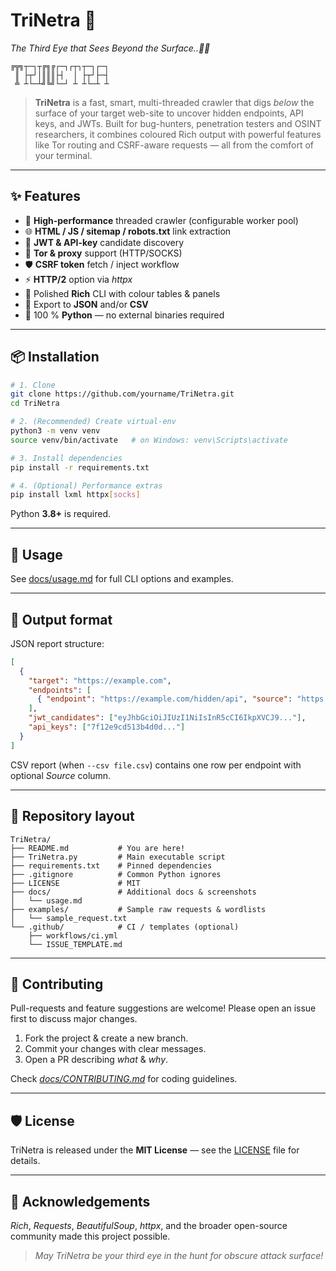 # TriNetra 🔱

*The Third Eye that Sees Beyond the Surface..🔎🌐*

```text
╔╦╗┬─┐┬╔╗╔┌─┐┌┬┐┬─┐┌─┐
 ║ ├┬┘│║║║├┤  │ ├┬┘├─┤
 ╩ ┴└─┴╝╚╝└─┘ ┴ ┴└─┴ ┴
```

&#x20;

> **TriNetra** is a fast, smart, multi-threaded crawler that digs *below* the surface of your target web-site to uncover hidden endpoints, API keys, and JWTs. Built for bug-hunters, penetration testers and OSINT researchers, it combines coloured Rich output with powerful features like Tor routing and CSRF-aware requests
> — all from the comfort of your terminal.

---

## ✨ Features

* 🚀 **High-performance** threaded crawler (configurable worker pool)
* 🌐 **HTML / JS / sitemap / robots.txt** link extraction
* 🔑 **JWT & API-key** candidate discovery
* 🧅 **Tor & proxy** support (HTTP/SOCKS)
* 🛡️ **CSRF token** fetch / inject workflow
* ⚡ **HTTP/2** option via *httpx*
* 🎨 Polished **Rich** CLI with colour tables & panels
* 💾 Export to **JSON** and/or **CSV**
* 🐍 100 % **Python** — no external binaries required

---

## 📦 Installation

```bash
# 1. Clone
git clone https://github.com/yourname/TriNetra.git
cd TriNetra

# 2. (Recommended) Create virtual-env
python3 -m venv venv
source venv/bin/activate   # on Windows: venv\Scripts\activate

# 3. Install dependencies
pip install -r requirements.txt

# 4. (Optional) Performance extras
pip install lxml httpx[socks]
```

Python **3.8+** is required.

---

## 📘 Usage

See [docs/usage.md](docs/usage.md) for full CLI options and examples.

---

## 📝 Output format

JSON report structure:

```json
[
  {
    "target": "https://example.com",
    "endpoints": [
      { "endpoint": "https://example.com/hidden/api", "source": "https://example.com/dashboard" }
    ],
    "jwt_candidates": ["eyJhbGciOiJIUzI1NiIsInR5cCI6IkpXVCJ9..."],
    "api_keys": ["7f12e9cd513b4d0d..."]
  }
]
```

CSV report (when `--csv file.csv`) contains one row per endpoint with optional *Source* column.

---

## 📂 Repository layout

```text
TriNetra/
├── README.md           # You are here!
├── TriNetra.py         # Main executable script
├── requirements.txt    # Pinned dependencies
├── .gitignore          # Common Python ignores
├── LICENSE             # MIT
├── docs/               # Additional docs & screenshots
│   └── usage.md
├── examples/           # Sample raw requests & wordlists
│   └── sample_request.txt
└── .github/            # CI / templates (optional)
    ├── workflows/ci.yml
    └── ISSUE_TEMPLATE.md
```

---

## 🤝 Contributing

Pull-requests and feature suggestions are welcome! Please open an issue first to discuss major changes.

1. Fork the project & create a new branch.
2. Commit your changes with clear messages.
3. Open a PR describing *what* & *why*.

Check *[docs/CONTRIBUTING.md](docs/CONTRIBUTING.md)* for coding guidelines.

---

## 🛡️ License

TriNetra is released under the **MIT License** — see the [LICENSE](LICENSE) file for details.

---

## 🙏 Acknowledgements

*Rich*, *Requests*, *BeautifulSoup*, *httpx*, and the broader open-source community made this project possible.

> *May TriNetra be your third eye in the hunt for obscure attack surface!*
